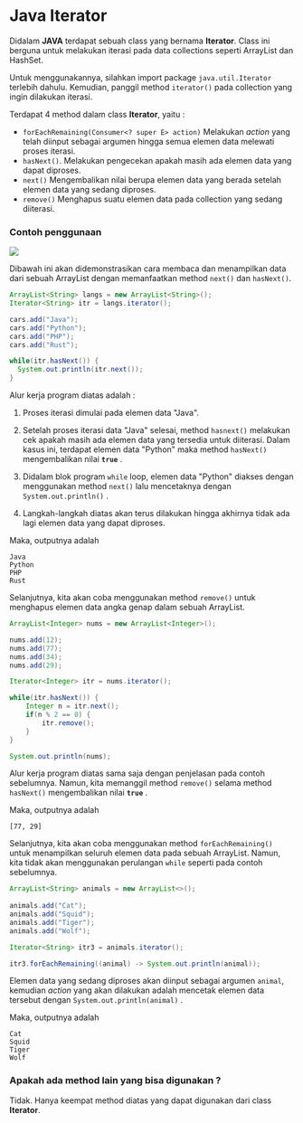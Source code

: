 # Java Iterator

Didalam **JAVA** terdapat sebuah class yang bernama **Iterator**. Class ini berguna untuk melakukan iterasi pada data collections seperti ArrayList dan HashSet.

Untuk menggunakannya, silahkan import package ```java.util.Iterator``` terlebih dahulu. Kemudian, panggil method ```iterator()``` pada collection yang ingin dilakukan iterasi.

Terdapat 4 method dalam class **Iterator**, yaitu :

- ```forEachRemaining(Consumer<? super E> action)```
    Melakukan _action_ yang telah diinput sebagai argumen hingga semua elemen data melewati proses iterasi.
- ```hasNext()```.
    Melakukan pengecekan apakah masih ada elemen data yang dapat diproses.
- ```next()```
    Mengembalikan nilai berupa elemen data yang berada setelah elemen data yang sedang diproses.
- ```remove()```
    Menghapus suatu elemen data pada collection yang sedang diiterasi.

### Contoh penggunaan
[![](https://img.shields.io/static/v1?&label=Lihat%20source%20code&message=%3e&color)](JavaIterator.java)

Dibawah ini akan didemonstrasikan cara membaca dan menampilkan data dari sebuah ArrayList dengan memanfaatkan method ```next()``` dan ```hasNext()```.

```java
ArrayList<String> langs = new ArrayList<String>();
Iterator<String> itr = langs.iterator();

cars.add("Java");
cars.add("Python");
cars.add("PHP");
cars.add("Rust");

while(itr.hasNext()) {
  System.out.println(itr.next());
}
```

Alur kerja program diatas adalah :

1. Proses iterasi dimulai pada elemen data "Java".

2. Setelah proses iterasi data "Java" selesai, method ```hasnext()``` melakukan cek apakah masih ada elemen data yang tersedia untuk diiterasi. Dalam kasus ini, terdapat elemen data "Python" maka method ```hasNext()``` mengembalikan nilai **```true```** .

3. Didalam blok program ```while``` loop, elemen data "Python" diakses dengan menggunakan method ```next()``` lalu mencetaknya dengan ```System.out.println()``` .

4. Langkah-langkah diatas akan terus dilakukan hingga akhirnya tidak ada lagi elemen data yang dapat diproses.

Maka, outputnya adalah

```
Java
Python
PHP
Rust
```

Selanjutnya, kita akan coba menggunakan method ```remove()``` untuk menghapus elemen data angka genap dalam sebuah ArrayList.

```java
ArrayList<Integer> nums = new ArrayList<Integer>();

nums.add(12);
nums.add(77);
nums.add(34);
nums.add(29);

Iterator<Integer> itr = nums.iterator();

while(itr.hasNext()) {
    Integer n = itr.next();
    if(n % 2 == 0) {
        itr.remove();
    }
}

System.out.println(nums);
```

Alur kerja program diatas sama saja dengan penjelasan pada contoh  sebelumnya. Namun, kita memanggil method ```remove()``` selama method ```hasNext()``` mengembalikan nilai **```true```** .

Maka, outputnya adalah

```
[77, 29]
```

Selanjutnya, kita akan coba menggunakan method ```forEachRemaining()``` untuk menampilkan seluruh elemen data pada sebuah ArrayList. Namun, kita tidak akan menggunakan perulangan ```while``` seperti pada contoh sebelumnya.

```java
ArrayList<String> animals = new ArrayList<>();
        
animals.add("Cat");
animals.add("Squid");
animals.add("Tiger");
animals.add("Wolf");

Iterator<String> itr3 = animals.iterator();

itr3.forEachRemaining((animal) -> System.out.println(animal));
```

Elemen data yang sedang diproses akan diinput sebagai argumen ```animal```, kemudian _action_ yang akan dilakukan adalah mencetak elemen data tersebut dengan ```System.out.println(animal)``` .

Maka, outputnya adalah

```
Cat
Squid
Tiger
Wolf
```

### Apakah ada method lain yang bisa digunakan ?

Tidak. Hanya keempat method diatas yang dapat digunakan dari class **Iterator**.